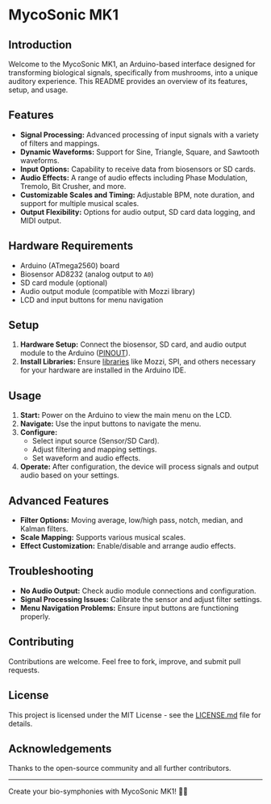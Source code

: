 # MycoSonic MK1

## Introduction
Welcome to the MycoSonic MK1, an Arduino-based interface designed for transforming biological signals, specifically from mushrooms, into a unique auditory experience. This README provides an overview of its features, setup, and usage.

## Features
- **Signal Processing:** Advanced processing of input signals with a variety of filters and mappings.
- **Dynamic Waveforms:** Support for Sine, Triangle, Square, and Sawtooth waveforms.
- **Input Options:** Capability to receive data from biosensors or SD cards.
- **Audio Effects:** A range of audio effects including Phase Modulation, Tremolo, Bit Crusher, and more.
- **Customizable Scales and Timing:** Adjustable BPM, note duration, and support for multiple musical scales.
- **Output Flexibility:** Options for audio output, SD card data logging, and MIDI output.

## Hardware Requirements
- Arduino (ATmega2560) board
- Biosensor AD8232 (analog output to `A0`)
- SD card module (optional)
- Audio output module (compatible with Mozzi library)
- LCD and input buttons for menu navigation

## Setup
1. **Hardware Setup:** Connect the biosensor, SD card, and audio output module to the Arduino ([PINOUT](MK1/PINOUT.md)).
2. **Install Libraries:** Ensure [libraries](MK1/platformio.ini) like Mozzi, SPI, and others necessary for your hardware are installed in the Arduino IDE.

## Usage
1. **Start:** Power on the Arduino to view the main menu on the LCD.
2. **Navigate:** Use the input buttons to navigate the menu.
3. **Configure:**
    - Select input source (Sensor/SD Card).
    - Adjust filtering and mapping settings.
    - Set waveform and audio effects.
4. **Operate:** After configuration, the device will process signals and output audio based on your settings.

## Advanced Features
- **Filter Options:** Moving average, low/high pass, notch, median, and Kalman filters.
- **Scale Mapping:** Supports various musical scales.
- **Effect Customization:** Enable/disable and arrange audio effects.

## Troubleshooting
- **No Audio Output:** Check audio module connections and configuration.
- **Signal Processing Issues:** Calibrate the sensor and adjust filter settings.
- **Menu Navigation Problems:** Ensure input buttons are functioning properly.

## Contributing
Contributions are welcome. Feel free to fork, improve, and submit pull requests.

## License
This project is licensed under the MIT License - see the [LICENSE.md](LICENSE.md) file for details.

## Acknowledgements
Thanks to the open-source community and all further contributors.

---

Create your bio-symphonies with MycoSonic MK1! 🍄🎵
